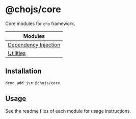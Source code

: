 # @chojs/core

Core modules for `cho` framework.

| Modules                                |
| -------------------------------------- |
| [Dependency Injection](./di/readme.md) |
| [Utilities](./utils/readme.md)         |

## Installation

```
deno add jsr:@chojs/core
```

## Usage

See the readme files of each module for usage instructions.
